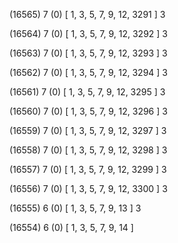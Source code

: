 (16565) 7 (0) [ 1, 3, 5, 7, 9, 12, 3291 ] 3 


(16564) 7 (0) [ 1, 3, 5, 7, 9, 12, 3292 ] 3 


(16563) 7 (0) [ 1, 3, 5, 7, 9, 12, 3293 ] 3 


(16562) 7 (0) [ 1, 3, 5, 7, 9, 12, 3294 ] 3 


(16561) 7 (0) [ 1, 3, 5, 7, 9, 12, 3295 ] 3 


(16560) 7 (0) [ 1, 3, 5, 7, 9, 12, 3296 ] 3 


(16559) 7 (0) [ 1, 3, 5, 7, 9, 12, 3297 ] 3 


(16558) 7 (0) [ 1, 3, 5, 7, 9, 12, 3298 ] 3 


(16557) 7 (0) [ 1, 3, 5, 7, 9, 12, 3299 ] 3 


(16556) 7 (0) [ 1, 3, 5, 7, 9, 12, 3300 ] 3 


(16555) 6 (0) [ 1, 3, 5, 7, 9, 13 ] 3 


(16554) 6 (0) [ 1, 3, 5, 7, 9, 14 ]  

